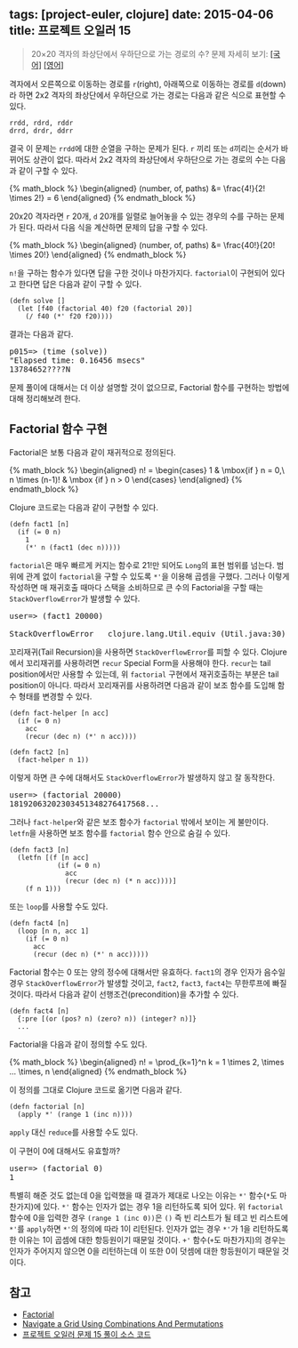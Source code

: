 tags: [project-euler, clojure]
date: 2015-04-06
title: 프로젝트 오일러 15
---
> 20×20 격자의 좌상단에서 우하단으로 가는 경로의 수?
> 문제 자세히 보기: [[국어]](http://euler.synap.co.kr/prob_detail.php?id=15) [[영어]](https://projecteuler.net/problem=15)

격자에서 오른쪽으로 이동하는 경로를 `r`(right), 아래쪽으로 이동하는 경로를 `d`(down)라 하면 2x2 격자의 좌상단에서 우하단으로 가는 경로는 다음과 같은 식으로 표현할 수 있다.<!--more-->

```
rrdd, rdrd, rddr
drrd, drdr, ddrr
```

결국 이 문제는 `rrdd`에 대한 순열을 구하는 문제가 된다. `r` 끼리 또는 `d`끼리는 순서가 바뀌어도 상관이 없다. 따라서 2x2 격자의 좌상단에서 우하단으로 가는 경로의 수는 다음과 같이 구할 수 있다.

{% math_block %}
\begin{aligned}
(number\, of\, paths) &= \frac{4!}{2! \times 2!} = 6
\end{aligned}
{% endmath_block %}

20x20 격자라면 `r` 20개, `d` 20개를 일렬로 늘어놓을 수 있는 경우의 수를 구하는 문제가 된다. 따라서 다음 식을 계산하면 문제의 답을 구할 수 있다.

{% math_block %}
\begin{aligned}
(number\, of\, paths) &= \frac{40!}{20! \times 20!}
\end{aligned}
{% endmath_block %}

`n!`을 구하는 함수가 있다면 답을 구한 것이나 마찬가지다. `factorial`이 구현되어 있다고 한다면 답은 다음과 같이 구할 수 있다.

```
(defn solve []
  (let [f40 (factorial 40) f20 (factorial 20)]
    (/ f40 (*' f20 f20))))
```

결과는 다음과 같다.

<pre class="console">
p015=> (time (solve))
"Elapsed time: 0.16456 msecs"
13784652????N
</pre>

문제 풀이에 대해서는 더 이상 설명할 것이 없으므로, Factorial 함수를 구현하는 방법에 대해 정리해보려 한다.

## Factorial 함수 구현
Factorial은 보통 다음과 같이 재귀적으로 정의된다.

{% math_block %}
\begin{aligned}
n! = \begin{cases} 1 & \mbox{if } n = 0,\\ n \times (n-1)! & \mbox {if } n > 0 \end{cases}
\end{aligned}
{% endmath_block %}

Clojure 코드로는 다음과 같이 구현할 수 있다.

```
(defn fact1 [n]
  (if (= 0 n)
    1
    (*' n (fact1 (dec n)))))
```

`factorial`은 매우 빠르게 커지는 함수로 $21!$만 되어도 `Long`의 표현 범위를 넘는다. 범위에 관계 없이 `factorial`을 구할 수 있도록 `*'`을 이용해 곱셈을 구했다. 그러나 이렇게 작성하면 매 재귀호출 때마다 스택을 소비하므로 큰 수의 Factorial을 구할 때는 `StackOverflowError`가 발생할 수 있다.

<pre class="console">
user=> (fact1 20000)

StackOverflowError   clojure.lang.Util.equiv (Util.java:30)
</pre>

꼬리재귀(Tail Recursion)을 사용하면 `StackOverflowError`를 피할 수 있다. Clojure에서 꼬리재귀를 사용하려면 `recur` Special Form을 사용해야 한다. `recur`는 tail position에서만 사용할 수 있는데, 위 `factorial` 구현에서 재귀호출하는 부분은 tail position이 아니다. 따라서 꼬리재귀를 사용하려면 다음과 같이 보조 함수를 도입해 함수 형태를 변경할 수 있다.

```
(defn fact-helper [n acc]
  (if (= 0 n)
    acc
    (recur (dec n) (*' n acc))))

(defn fact2 [n]
  (fact-helper n 1))
```

이렇게 하면 큰 수에 대해서도 `StackOverflowError`가 발생하지 않고 잘 동작한다.

<pre class="console">
user=> (factorial 20000)
18192063202303451348276417568...
</pre>

그러나 `fact-helper`와 같은 보조 함수가 `factorial` 밖에서 보이는 게 불만이다. `letfn`을 사용하면 보조 함수를 `factorial` 함수 안으로 숨길 수 있다.

```
(defn fact3 [n]
  (letfn [(f [n acc]
            (if (= 0 n)
              acc
              (recur (dec n) (* n acc))))]
    (f n 1)))
```

또는 `loop`를 사용할 수도 있다.

```
(defn fact4 [n]
  (loop [n n, acc 1]
    (if (= 0 n)
      acc
      (recur (dec n) (*' n acc)))))
```

Factorial 함수는 0 또는 양의 정수에 대해서만 유효하다. `fact1`의 경우 인자가 음수일 경우 `StackOverflowError`가 발생할 것이고, `fact2`, `fact3`, `fact4`는 무한루프에 빠질 것이다. 따라서 다음과 같이 선행조건(precondition)을 추가할 수 있다.

```
(defn fact4 [n]
  {:pre [(or (pos? n) (zero? n)) (integer? n)]}
  ...
```

Factorial을 다음과 같이 정의할 수도 있다.

{% math_block %}
\begin{aligned}
n! = \prod_{k=1}^n k = 1 \times 2\, \times ... \times\, n
\end{aligned}
{% endmath_block %}

이 정의를 그대로 Clojure 코드로 옮기면 다음과 같다.

```
(defn factorial [n]
  (apply *' (range 1 (inc n))))
```

`apply` 대신 `reduce`를 사용할 수도 있다.

이 구현이 0에 대해서도 유효할까?

<pre class="console">
user=> (factorial 0)
1
</pre>

특별히 해준 것도 없는데 0을 입력했을 때 결과가 제대로 나오는 이유는 `*'` 함수(`*`도 마찬가지)에 있다. `*'` 함수는 인자가 없는 경우 1을 리턴하도록 되어 있다. 위 `factorial` 함수에 0을 입력한 경우 `(range 1 (inc 0))`은 `()` 즉 빈 리스트가 될 테고 빈 리스트에 `*'`를 `apply`하면 `*'`의 정의에 따라 1이 리턴된다. 인자가 없는 경우 `*'`가 1을 리턴하도록 한 이유는 1이 곱셈에 대한 항등원이기 때문일 것이다. `+'` 함수(`+`도 마찬가지)의 경우는 인자가 주어지지 않으면 0을 리턴하는데 이 또한 0이 덧셈에 대한 항등원이기 때문일 것이다.

## 참고
* [Factorial](http://en.wikipedia.org/wiki/Factorial)
* [Navigate a Grid Using Combinations And Permutations](http://betterexplained.com/articles/navigate-a-grid-using-combinations-and-permutations/)
* [프로젝트 오일러 문제 15 풀이 소스 코드](https://github.com/ntalbs/euler/blob/master/src/p015.clj)

